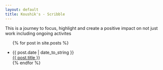 ```yaml
---
layout: default
title: Koushik's - Scribble
---
```

<p>This is a journey to focus, highlight and create a positive impact on not just work including ongoing activites </p>

<ul class="posts">

  {% for post in site.posts %}
    <li>
        <span>{{ post.date | date_to_string }}</span> <br/>
        <a href="{{ post.url }}" title="{{ post.title }}">{{ post.title }}</a>
    </li>
  {% endfor %}
    
</ul>
